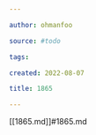 ```yaml
---

author: ohmanfoo

source: #todo

tags: 

created: 2022-08-07

title: 1865

---
```

[[1865.md]]#1865.md